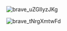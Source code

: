 ![brave_uZGlIyzJKg](https://github.com/Waddenn/blog-php/assets/115143365/3627cf16-04f1-408a-bede-1251a4460620)


![brave_tNrgXmtwFd](https://github.com/Waddenn/blog-php/assets/115143365/938e982e-38ca-4358-9bc5-012f47c3ea51)

